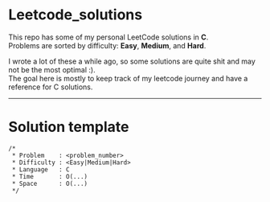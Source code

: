 # Leetcode_solutions

This repo has some of my personal LeetCode solutions in **C**.  
Problems are sorted by difficulty: **Easy**, **Medium**, and **Hard**.  

I wrote a lot of these a while ago, so some solutions are quite shit and may not be the most optimal :).  
The goal here is mostly to keep track of my leetcode journey and have a reference for C solutions.

---


# Solution template

```
/*
 * Problem    : <problem_number>
 * Difficulty : <Easy|Medium|Hard>
 * Language   : C
 * Time       : O(...)
 * Space      : O(...)
 */
```
